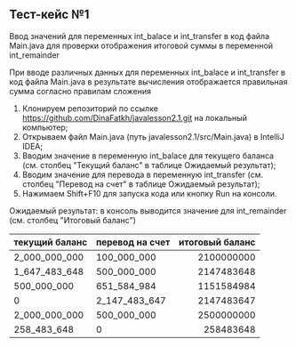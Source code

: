 ## Тест-кейс №1

Ввод значений для переменных int_balace и int_transfer в код файла Main.java для проверки отображения итоговой суммы в переменной int_remainder

При вводе различных данных для переменных int_balace и int_transfer в код файла Main.java в результате вычисления отображается правильная сумма согласно правилам сложения

1. Клонируем репозиторий по ссылке https://github.com/DinaFatkh/javalesson2.1.git на локальный компьютер;
2. Открываем файл Main.java (путь javalesson2.1/src/Main.java) в IntelliJ IDEA;
3. Вводим значение в переменную int_balace для текущего баланса (см. столбец "Текущий баланс" в таблице Ожидаемый результат);
4. Вводим значение для перевода в переменную int_transfer (см. столбец "Перевод на счет" в таблице  Ожидаемый результат);
5. Нажимаем Shift+F10 для запуска кода или кнопку Run на консоли.

Ожидаемый результат: в консоль выводится значение для int_remainder (см. столбец "Итоговый баланс")

| текущий баланс | перевод на счет | итоговый баланс |
| :------------- | --------------- | ---------------:|
| 2_000_000_000  | 100_000_000     | 2100000000      |
| 1_647_483_648  | 500_000_000     | 2147483648      |
| 500_000_000    | 651_584_984     | 1151584984      |
| 0              | 2_147_483_647   | 2147483647      |
| 2_000_000_000  | 500_000_000     | 2500000000      |
| 258_483_648    | 0               | 258483648       |